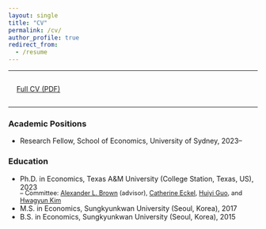 ```yaml
---
layout: single
title: "CV"
permalink: /cv/
author_profile: true
redirect_from:
  - /resume
---
```


---

<div style="margin-left: 1.2em; margin-top: 2em; margin-bottom: 2em;">
  <a href="https://hyundamje.github.io/papers/cv_je.pdf"> Full CV (PDF)</a>
</div>

---


### Academic Positions
* Research Fellow, School of Economics, University of Sydney, 2023– 
  
### Education
* Ph.D. in Economics, Texas A&M University (College Station, Texas, US), 2023   
    <span style="margin-top:-0.3em; display:block; font-size:90%;">– Committee: [Alexander L. Brown](https://people.tamu.edu/~alexbrown/) (advisor), [Catherine Eckel](https://sites.google.com/site/eckelcatherine/), [Huiyi Guo](https://guohuiyi.com), and [Hwagyun Kim](https://people.tamu.edu/~hagenkim/)
* M.S. in Economics, Sungkyunkwan University (Seoul, Korea), 2017
* B.S. in Economics, Sungkyunkwan University (Seoul, Korea), 2015


